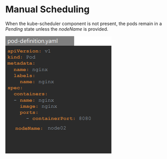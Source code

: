 # Manual Scheduling

When the kube-scheduler component is not present, the pods remain in a *Pending* state unless the *nodeName* is provided.

![image](resources/nodename.png)